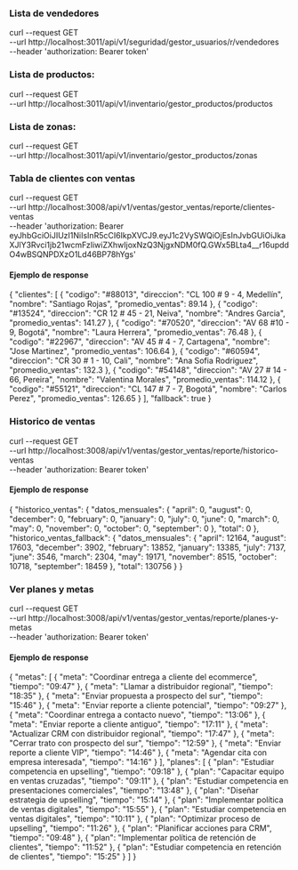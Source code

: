 ### Lista de vendedores
curl --request GET \
  --url http://localhost:3011/api/v1/seguridad/gestor_usuarios/r/vendedores \
  --header 'authorization: Bearer token'

### Lista de productos:
curl --request GET \
  --url http://localhost:3011/api/v1/inventario/gestor_productos/productos

### Lista de zonas:
curl --request GET \
  --url http://localhost:3011/api/v1/inventario/gestor_productos/zonas


### Tabla de clientes con ventas
curl --request GET \
  --url http://localhost:3008/api/v1/ventas/gestor_ventas/reporte/clientes-ventas \
  --header 'authorization: Bearer eyJhbGciOiJIUzI1NiIsInR5cCI6IkpXVCJ9.eyJ1c2VySWQiOjEsInJvbGUiOiJkaXJlY3Rvci1jb21wcmFzIiwiZXhwIjoxNzQ3NjgxNDM0fQ.GWx5BLta4__r16upddO4wBSQNPDXzO1Ld46BP78hYgs'

#### Ejemplo de response
{
  "clientes": [
    {
      "codigo": "#88013",
      "direccion": "CL 100 # 9 - 4, Medellín",
      "nombre": "Santiago Rojas",
      "promedio_ventas": 89.14
    },
    {
      "codigo": "#13524",
      "direccion": "CR 12 # 45 - 21, Neiva",
      "nombre": "Andres Garcia",
      "promedio_ventas": 141.27
    },
    {
      "codigo": "#70520",
      "direccion": "AV 68 #10 - 9, Bogotá",
      "nombre": "Laura Herrera",
      "promedio_ventas": 76.48
    },
    {
      "codigo": "#22967",
      "direccion": "AV 45 # 4 - 7, Cartagena",
      "nombre": "Jose Martinez",
      "promedio_ventas": 106.64
    },
    {
      "codigo": "#60594",
      "direccion": "CR 30 # 1 - 10, Cali",
      "nombre": "Ana Sofia Rodriguez",
      "promedio_ventas": 132.3
    },
    {
      "codigo": "#54148",
      "direccion": "AV 27 # 14 - 66, Pereira",
      "nombre": "Valentina Morales",
      "promedio_ventas": 114.12
    },
    {
      "codigo": "#55121",
      "direccion": "CL 147 # 7 - 7, Bogotá",
      "nombre": "Carlos Perez",
      "promedio_ventas": 126.65
    }
  ],
  "fallback": true
}

### Historico de ventas
curl --request GET \
  --url http://localhost:3008/api/v1/ventas/gestor_ventas/reporte/historico-ventas \
  --header 'authorization: Bearer token'

#### Ejemplo de response
{
  "historico_ventas": {
    "datos_mensuales": {
      "april": 0,
      "august": 0,
      "december": 0,
      "february": 0,
      "january": 0,
      "july": 0,
      "june": 0,
      "march": 0,
      "may": 0,
      "november": 0,
      "october": 0,
      "september": 0
    },
    "total": 0
  },
  "historico_ventas_fallback": {
    "datos_mensuales": {
      "april": 12164,
      "august": 17603,
      "december": 3902,
      "february": 13852,
      "january": 13385,
      "july": 7137,
      "june": 3546,
      "march": 2304,
      "may": 19171,
      "november": 8515,
      "october": 10718,
      "september": 18459
    },
    "total": 130756
  }
}


### Ver planes y metas
curl --request GET \
  --url http://localhost:3008/api/v1/ventas/gestor_ventas/reporte/planes-y-metas \
  --header 'authorization: Bearer token'

#### Ejemplo de response
{
  "metas": [
    {
      "meta": "Coordinar entrega a cliente del ecommerce",
      "tiempo": "09:47"
    },
    {
      "meta": "Llamar a distribuidor regional",
      "tiempo": "18:35"
    },
    {
      "meta": "Enviar propuesta a prospecto del sur",
      "tiempo": "15:46"
    },
    {
      "meta": "Enviar reporte a cliente potencial",
      "tiempo": "09:27"
    },
    {
      "meta": "Coordinar entrega a contacto nuevo",
      "tiempo": "13:06"
    },
    {
      "meta": "Enviar reporte a cliente antiguo",
      "tiempo": "17:11"
    },
    {
      "meta": "Actualizar CRM con distribuidor regional",
      "tiempo": "17:47"
    },
    {
      "meta": "Cerrar trato con prospecto del sur",
      "tiempo": "12:59"
    },
    {
      "meta": "Enviar reporte a cliente VIP",
      "tiempo": "14:46"
    },
    {
      "meta": "Agendar cita con empresa interesada",
      "tiempo": "14:16"
    }
  ],
  "planes": [
    {
      "plan": "Estudiar competencia en upselling",
      "tiempo": "09:18"
    },
    {
      "plan": "Capacitar equipo en ventas cruzadas",
      "tiempo": "09:11"
    },
    {
      "plan": "Estudiar competencia en presentaciones comerciales",
      "tiempo": "13:48"
    },
    {
      "plan": "Diseñar estrategia de upselling",
      "tiempo": "15:14"
    },
    {
      "plan": "Implementar política de ventas digitales",
      "tiempo": "15:55"
    },
    {
      "plan": "Estudiar competencia en ventas digitales",
      "tiempo": "10:11"
    },
    {
      "plan": "Optimizar proceso de upselling",
      "tiempo": "11:26"
    },
    {
      "plan": "Planificar acciones para CRM",
      "tiempo": "09:48"
    },
    {
      "plan": "Implementar política de retención de clientes",
      "tiempo": "11:52"
    },
    {
      "plan": "Estudiar competencia en retención de clientes",
      "tiempo": "15:25"
    }
  ]
}